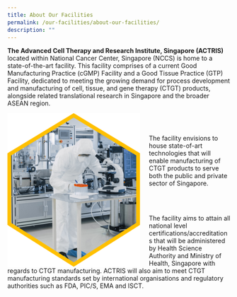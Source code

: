 ```yaml
---
title: About Our Facilities
permalink: /our-facilities/about-our-facilities/
description: ""
---
```

<p><b>The Advanced Cell Therapy and Research Institute, Singapore (ACTRIS)</b> located within National Cancer Center, Singapore (NCCS) is home to a state-of-the-art facility. This facility comprises of a current Good Manufacturing Practice (cGMP) Facility and a Good Tissue Practice (GTP) Facility, dedicated to meeting the growing demand for process development and manufacturing of cell, tissue, and gene therapy (CTGT) products, alongside related translational research in Singapore and the broader ASEAN region.</p>

<div style="margin-right: 20px; float: left;">
	<img src="/images/Our%20Facilities/lark20210224-164900.png" style="width:300px" align="left">
</div>

<br><br>

<div style="margin-left: 20px;">
	<p>The facility envisions to house state-of-art technologies that will enable manufacturing of CTGT products to serve both the public and private sector of Singapore.</p>
</div>

<br><br>

<p>The facility aims to attain all national level certifications/accreditations that will be administered by Health Science Authority and Ministry of Health, Singapore with regards to CTGT manufacturing. ACTRIS will also aim to meet
CTGT manufacturing standards set by international organisations and regulatory authorities such as FDA, PIC/S, EMA and ISCT. </p>
